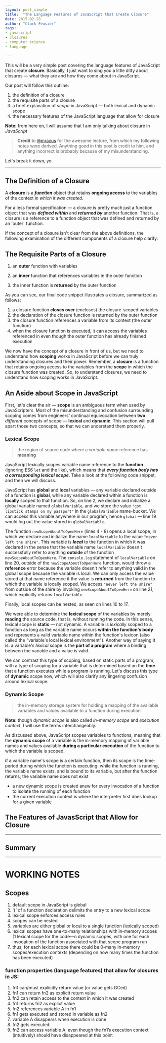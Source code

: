 ```yaml
---
layout: post_simple
title:  "The Language Features of JavaScript that Create Closure"
date: 2015-02-28
author: "Clark Feusier"
tags:
- javascript
- closures
- computer science
- language

---
```


This will be a very simple post covering the language features of JavaScript that create **closure**. Basically, I just want to sing you a little ditty about closures &mdash; what they are and how they come about in JavaScript.

Our post will follow this outline:

1. the definition of a closure
2. the requisite parts of a closure
3. a brief explanation of *scope* in JavaScript &mdash; both lexical and dynamic scope
4. the necessary features of the JavaScript language that allow for closure

**Note**: from here on, I will assume that I am only talking about closure in *JavaScript*

<blockquote>
    <strong>Credit</strong> to <a href='https://twitter.com/mracus' target='_blank'>@mracus</a> for the awesome lecture, from which my following notes were derived. Anything good in this post is credit to him, and anything incorrect is probably because of my misunderstanding.
</blockquote>

Let's break it down, yo.

---

## The Definition of a Closure

A **closure** is a ***function*** object that retains **ongoing access** to the variables of the context *in which it was created*.

For a less formal specification &mdash; a closure is pretty much just a function object that was ***defined within*** and ***returned by*** another function. That is, a closure is a reference to a function object that was defined and returned by an 'outer' function.

If the concept of a closure isn't clear from the above definitions, the following examination of the different components of a closure help clarify.

## The Requisite Parts of a Closure

1. an **outer** function with variables

<script src="https://gist.github.com/Cfeusier/654300c9bdecd7597441.js"></script>

2. an **inner** function that references variables in the outer function

<script src="https://gist.github.com/Cfeusier/e48f5cafed64132c08d2.js"></script>

3. the inner function is **returned** by the outer function

<script src="https://gist.github.com/Cfeusier/d100585e61ab18e07606.js"></script>

As you can see, our final code snippet illustrates a closure, summarized as follows:

1. a closure function **closes over** (encloses) the closure-scoped variables
1. the declaration of the closure function is returned by the outer function
  1. the closure function references a variable from its context (the outer function)
1. when the closure function is executed, it can access the variables referenced in even though the outer function has already finished execution

We now have the concept of a closure in front of us, but we need to understand how **scoping** works in JavaScript before we can truly understanding closures and their power. Remember, a **closure** is a function that retains ongoing access to the variables from the **scope** in which the closure function was created. So, to understand closures, we need to understand how scoping works in JavaScript.

## An Aside about Scope in JavaScript

First, let's clear the air &mdash; **scope** is an ambiguous term when used by JavaScripters. Most of the misunderstanding and confusion surrounding scoping comes from engineers' continual equivocation between **two** *different* concepts of scope &mdash; **lexical** and **dynamic**. This section will pull apart those two concepts, so that we can understand them properly.

### Lexical Scope

<blockquote>the region of source code where a <em>variable name</em> reference has <strong>meaning</strong></blockquote>

JavaScript lexically scopes variable name reference to the **function** (ignoring ES6 `let` and the like), which means that ***every function body has a corresponding lexical scope***. Take a look at the following code snippet, and then we will discuss.

<script src="https://gist.github.com/Cfeusier/de557a076731ad8b321e.js"></script>

JavaScript has **global** and **local** variables &mdash; any variable declared outside of a function is **global**, while any variable declared within a function is **locally** scoped to that function. So, on line 2, we declare and initialize a global variable named `globalVariable`, and we store the value `"got lipstick stamps on my passport"` in the `globalVariable` name-bucket. We can access this variable anywhere in our program, hence `global` &mdash; line 19 would log out the value stored in `globalVariable`.

The function `newScopeAboutToOpenHere` (lines 4 - 8) opens a local scope, in which we declare and initialize the name `localVariable` to the value `"never left the shire"`. This variable is ***local*** to the function in which it was declared in the sense that the variable name `localVariable` doesn't successfully refer to anything **outside** of the function `newScopeAboutToOpenHere`. The `console.log` statement of `localVariable` on line 20, outside of the `newScopeAboutToOpenHere` function, would throw a **reference** error because the variable doesn't refer to anything valid in the global scope because the variable is local. We can only access the value stored at that name reference if the value is **returned** from the function to which the variable is locally scoped. We access `"never left the shire"` from outside of the shire by invoking `newScopeAboutToOpenHere` on line 21, which explicitly returns `localVariable`.

Finally, local scopes can be nested, as seen on lines 10 to 17.

We were able to determine the **lexical scope** of the variables by merely **reading** the source code, that is, without running the code. In this sense, lexical scope is **static** &mdash; not dynamic. A variable is *lexically* scoped to a function as long as the variable name occurs **within the function's body** and represents a valid variable name within the function's lexicon (also called the "variable's local lexical environment"). Another way of saying it is: a variable's *lexical* scope is the **part of a program** where a binding between the variable and a value is valid.

We can contrast this type of scoping, based on static parts of a program, with a type of scoping for a variable that is determined based on the **time** that a function executes while a program is running. Let's discuss this type of **dynamic** scope now, which will also clarify any lingering confusion around lexical scope.

### Dynamic Scope

<blockquote>the in-memory storage system for holding a mapping of the available variables and values available to a function during execution</blockquote>

**Note**: though *dynamic scope* is also called *in-memory scope* and *execution context*, I will use the terms interchangeably.

As discussed above, JavaScript scopes variables to functions, meaning that the **dynamic scope** of a variable is the in-memory mapping of variable names and values available **during a particular execution** of the function to which the variable is scoped.

 if a variable name's scope is a certain function, then its scope is the time-period during which the function is executing: while the function is running, the variable name exists, and is bound to its variable, but after the function returns, the variable name does not exist
- a new dynamic scope is created anew for every invocation of a function to isolate the running of each function
- the current execution context is where the interpreter first does lookup for a given variable

## The Features of JavasScript that Allow for Closure

---

## Summary





---

# WORKING NOTES

## Scopes

1. default scope in JavaScript is global
1. ‘{‘ of a function declaration delimits the entry to a new lexical scope
1. lexical scope enforces access rules
1. scopes can be nested
1. variables are either global or local to a single function (lexically scoped)
1. lexical scopes have one-to-many relationships with in-memory scopes (1 lexical scope for the code—n dynamic scopes, with one for each invocation of the function associated with that scope
program run
1. thus, for each lexical scope there could be 0-many in-memory scopes/execution contexts (depending on how many times the function has been executed)

### function properties (language features) that allow for closures in JS:

1. fn1 can/must explicitly return value (or value gets GCed)
1. fn1 can return fn2 as explicit return value
1. fn2 can retain access to the context in which it was created
1. fn1 returns fn2 as explict value
1. fn2 references variable A in fn1
1. fn1 gets executed and stored in variable as fn2
1. variable A disappears when execution is done
1. fn2 gets executed
1. fn2 can access variable A, even though the fn1’s execution context (intuitively) should have disappeared at this point
